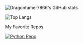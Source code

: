 ![Dragontamer7866's GitHub stats](https://github-readme-stats.vercel.app/api?username=dragontamer7866&show_icons=true&theme=ambient_gradient)

![Top Langs](https://github-readme-stats.vercel.app/api/top-langs/?username=dragontamer7866&size_weight=0.5&count_weight=0.5&theme=ambient_gradient)

My Favorite Repos

[![Python Repo](https://github-readme-stats.vercel.app/api/pin/?username=dragontamer7866&repo=python&theme=ambient_gradient)](https://github.com/dragontamer7866/python)
